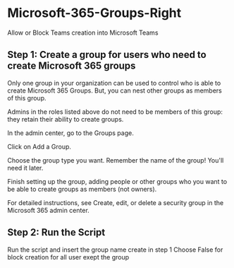 # Microsoft-365-Groups-Right
Allow or Block Teams creation into Microsoft Teams

## Step 1: Create a group for users who need to create Microsoft 365 groups
Only one group in your organization can be used to control who is able to create Microsoft 365 Groups. But, you can nest other groups as members of this group.

Admins in the roles listed above do not need to be members of this group: they retain their ability to create groups.

In the admin center, go to the Groups page.

Click on Add a Group.

Choose the group type you want. Remember the name of the group! You'll need it later.

Finish setting up the group, adding people or other groups who you want to be able to create groups as members (not owners).

For detailed instructions, see Create, edit, or delete a security group in the Microsoft 365 admin center.

## Step 2: Run the Script
Run the script and insert the group name create in step 1
Choose False for block creation for all user exept the group
